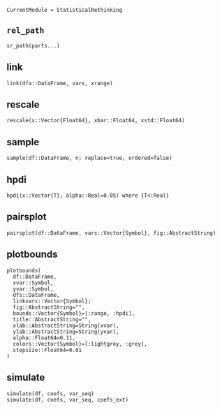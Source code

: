 ```@meta
CurrentModule = StatisticalRethinking
```

## `rel_path`
```@docs
sr_path(parts...)
```

## link
```@docs
link(dfa::DataFrame, vars, xrange)
```


## rescale
```@docs
rescale(x::Vector{Float64}, xbar::Float64, xstd::Float64)
```

## sample
```@docs
sample(df::DataFrame, n; replace=true, ordered=false)
```

## hpdi
```@docs
hpdi(x::Vector{T}; alpha::Real=0.05) where {T<:Real}
```

## pairsplot
```@docs
pairsplot(df::DataFrame, vars::Vector{Symbol}, fig::AbstractString)
```

## plotbounds
```@docs
plotbounds(
  df::DataFrame, 
  xvar::Symbol,
  yvar::Symbol, 
  dfs::DataFrame, 
  linkvars::Vector{Symbol};
  fig::AbstractString="",
  bounds::Vector{Symbol}=[:range, :hpdi],
  title::AbstractString="",
  xlab::AbstractString=String(xvar),
  ylab::AbstractString=String(yvar),
  alpha::Float64=0.11,
  colors::Vector{Symbol}=[:lightgrey, :grey],
  stepsize::Float64=0.01
)
```

## simulate
```@docs
simulate(df, coefs, var_seq)
simulate(df, coefs, var_seq, coefs_ext)
```
